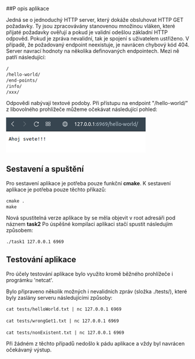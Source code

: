 ##P opis aplikace

Jedná se o jednoduchý HTTP server, který dokáže obsluhovat HTTP GET požadavky. 
Ty jsou zpracovávány stanovenou množinou vláken, které přijaté požadavky ověřují a pokud je validní odešlou základní HTTP odpověd.
Pokud je zpráva nevalidní, tak je spojení s uživatelem ustřiženo.
V případě, že požadovaný endpoint neexistuje, je navrácen chybový kód 404.
Server navrací hodnoty na několika definovaných endpointech. Mezi ně patří následující:

```
/
/hello-world/
/end-points/
/info/
/xxx/
```

Odpovědi nabývají textové podoby. Při přístupu na endpoint "/hello-world/" z libovolného prohlížeče můžeme očekávat následující pohled:

![img.png](img/helloWorld.png)

## Sestavení a spuštění

Pro sestavení aplikace je potřeba pouze funkční **cmake**.
K sestavení aplikace je potřeba pouze těchto příkazů:
```
cmake .
make
```


Nová spustitelná verze aplikace by se měla objevit v root adresáři pod náznem **task2**
Po úspěšné kompilaci aplikaci stačí spustit následujím způsobem:

```
./task1 127.0.0.1 6969
```


## Testování aplikace

Pro účely testování aplikace bylo využito kromě běžného prohlížeče i prográmku 'netcat'.

Bylo připraveno několik možných i nevalidních zpráv (složka ./tests/), které byly zaslány serveru následujícími způsoby:


```
cat tests/helloWorld.txt | nc 127.0.0.1 6969

cat tests/wrongGet1.txt | nc 127.0.0.1 6969

cat tests/nonExistent.txt | nc 127.0.0.1 6969
```

Při žádném z těchto případů nedošlo k pádu aplikace a vždy byl navrácen očekávaný výstup.
